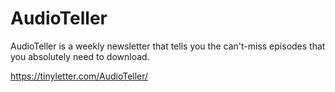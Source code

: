 # AudioTeller
AudioTeller is a weekly newsletter that tells you the can't-miss episodes that you absolutely need to download.

https://tinyletter.com/AudioTeller/
